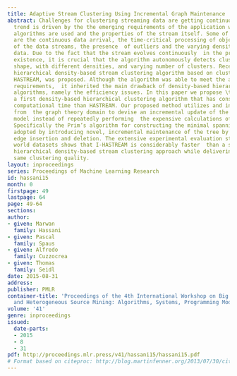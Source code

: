 ```yaml
---
title: Adaptive Stream Clustering Using Incremental Graph Maintenance
abstract: Challenges for clustering streaming data are getting continuously more sophisticated.  This
  trend is driven by the the emerging requirements of the application where those
  algorithms are used and the properties of the stream itself. Some of these properties
  are the continuous data arrival, the time-critical processing of objects, the evolution
  of the data streams, the presence  of outliers and the varying densities of the
  data. Due to the fact that the stream evolves continuously  in the process of its
  existence, it is crucial that the algorithm autonomously detects clusters of  arbitrary
  shape, with different densities, and varying number of clusters. Recently, the first
  hierarchical density-based stream clustering algorithm based on cluster stability,  called
  HASTREAM, was proposed. Although the algorithm was able to meet the above mentioned
  requirements,  it inherited the main drawback of density-based hierarchical clustering
  algorithms, namely the efficiency issues. In this paper we propose \textitI-HASTREAM,
  a first density-based hierarchical clustering algorithm that has considerably less
  computational time than HASTREAM. Our proposed method utilizes and introduces techniques
  from  the graph theory domain to devise an incremental update of the underlying
  model instead of repeatedly performing  the expensive calculations of the huge graph.
  Specifically the Prim’s algorithm for constructing the minimal spanning tree is
  adopted by introducing novel, incremental maintenance of the tree by vertex and
  edge insertion and deletion. The extensive experimental evaluation study on real
  world datasets shows that I-HASTREAM is considerably faster  than a state-of-the-art
  hierarchical density-based stream clustering approach while delivering almost the
  same clustering quality.
layout: inproceedings
series: Proceedings of Machine Learning Research
id: hassani15
month: 0
firstpage: 49
lastpage: 64
page: 49-64
sections: 
author:
- given: Marwan
  family: Hassani
- given: Pascal
  family: Spaus
- given: Alfredo
  family: Cuzzocrea
- given: Thomas
  family: Seidl
date: 2015-08-31
address: 
publisher: PMLR
container-title: 'Proceedings of the 4th International Workshop on Big Data, Streams
  and Heterogeneous Source Mining: Algorithms, Systems, Programming Models and Applications'
volume: '41'
genre: inproceedings
issued:
  date-parts:
  - 2015
  - 8
  - 31
pdf: http://proceedings.mlr.press/v41/hassani15/hassani15.pdf
# Format based on citeproc: http://blog.martinfenner.org/2013/07/30/citeproc-yaml-for-bibliographies/
---
```


